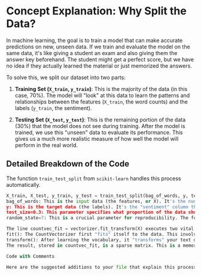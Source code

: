 # Concept Explanation: Why Split the Data?


In machine learning, the goal is to train a model that can make accurate predictions on new, unseen data. If we train and evaluate the model on the same data, it's like giving a student an exam and also giving them the answer key beforehand. The student might get a perfect score, but we have no idea if they actually learned the material or just memorized the answers.


To solve this, we split our dataset into two parts:


1.  **Training Set (`X_train`, `y_train`)**: This is the majority of the data (in this case, 70%). The model will "look" at this data to learn the patterns and relationships between the features (`X_train`, the word counts) and the labels (`y_train`, the sentiment).


2.  **Testing Set (`X_test`, `y_test`)**: This is the remaining portion of the data (30%) that the model does not see during training. After the model is trained, we use this "unseen" data to evaluate its performance. This gives us a much more realistic measure of how well the model will perform in the real world.


## Detailed Breakdown of the Code


The function `train_test_split` from `scikit-learn` handles this process automatically.


```python
X_train, X_test, y_train, y_test = train_test_split(bag_of_words, y, test_size=0.3, random_state=7)
bag_of_words: This is the input data (the features, or X). It's the numerical representation of our text.
y: This is the target data (the labels). It's the "sentiment" column that we want to predict.
test_size=0.3: This parameter specifies what proportion of the data should be reserved for the testing set. 0.3 means 30% of the data will be used for testing, and the remaining 70% will be used for training.
random_state=7: This is a crucial parameter for reproducibility. The function shuffles the data randomly before splitting it. By setting a random_state (the number 7 is arbitrary, any integer will do), we ensure that the exact same random split is generated every single time the code is run. This is essential for getting consistent results when you are experimenting or debugging.

The line countvec_fit = vectorizer.fit_transform(X) executes two vital operations efficiently:
fit(): The CountVectorizer first "fits" itself to the data. This involves scanning all text in your X variable, identifying unique words, and building an internal vocabulary. It creates a dictionary mapping each unique word to a specific integer index (e.g., {'and': 15, 'be': 23, 'best': 24, ...}).
transform(): After learning the vocabulary, it "transforms" your text data. It iterates through each sentence in X and counts the occurrences of each word from its newly learned vocabulary. It then generates a sparse matrix where each row represents a sentence and each column corresponds to a word in the vocabulary. The values in the matrix are the word counts.
The result, stored in countvec_fit, is a sparse matrix. This is a memory-efficient way to represent the data, as most sentences will contain only a small fraction of the total vocabulary, leading to a matrix filled mostly with zeros.

Code with Comments

Here are the suggested additions to your file that explain this process directly in the code.





